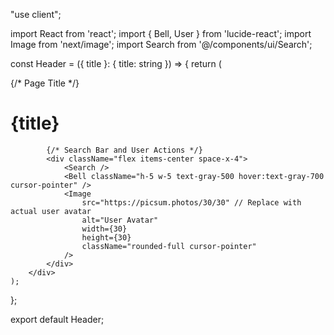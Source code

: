 "use client";

import React from 'react';
import { Bell, User } from 'lucide-react';
import Image from 'next/image';
import Search from '@/components/ui/Search';

const Header = ({ title }: { title: string }) => {
    return (
        <div className="bg-white h-16 flex items-center justify-between p-4 border-b border-gray-200">
            {/* Page Title */}
            <h1 className="text-lg font-semibold">{title}</h1>

            {/* Search Bar and User Actions */}
            <div className="flex items-center space-x-4">
                <Search />
                <Bell className="h-5 w-5 text-gray-500 hover:text-gray-700 cursor-pointer" />
                <Image
                    src="https://picsum.photos/30/30" // Replace with actual user avatar
                    alt="User Avatar"
                    width={30}
                    height={30}
                    className="rounded-full cursor-pointer"
                />
            </div>
        </div>
    );
};

export default Header;
